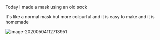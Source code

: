 Today I made a mask using an old sock



It's like a normal mask but more colourful and it is easy to make and it is homemade

![image-20200504112713951](E:\github\ninagu2010.github.io\images\image-20200504112713951.png)